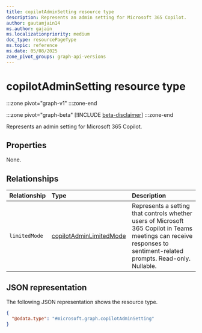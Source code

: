 ```yaml
---
title: copilotAdminSetting resource type
description: Represents an admin setting for Microsoft 365 Copilot.
author: gautamjain14
ms.author: gajain
ms.localizationpriority: medium
doc_type: resourcePageType
ms.topic: reference
ms.date: 05/08/2025
zone_pivot_groups: graph-api-versions
---
```


# copilotAdminSetting resource type

<!-- cSpell:ignore gautamjain14 gajain -->

:::zone pivot="graph-v1"
:::zone-end

:::zone pivot="graph-beta"
[!INCLUDE [beta-disclaimer](../includes/beta-disclaimer.md)]
:::zone-end

Represents an admin setting for Microsoft 365 Copilot.

## Properties

None.

## Relationships

| Relationship  | Type                                                  | Description                                                                                                                                                          |
|:--------------|:------------------------------------------------------|:---------------------------------------------------------------------------------------------------------------------------------------------------------------------|
| `limitedMode` | [copilotAdminLimitedMode](copilotadminlimitedmode.md) | Represents a setting that controls whether users of Microsoft 365 Copilot in Teams meetings can receive responses to sentiment-related prompts. Read-only. Nullable. |

## JSON representation

The following JSON representation shows the resource type.

``` json
{
  "@odata.type": "#microsoft.graph.copilotAdminSetting"
}
```
